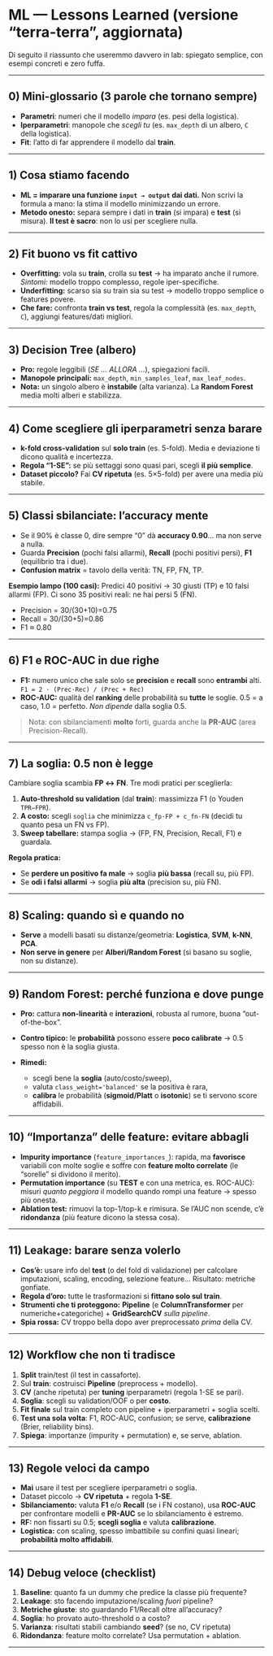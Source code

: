 # ML — Lessons Learned (versione “terra-terra”, aggiornata)
Di seguito il riassunto che useremmo davvero in lab: spiegato semplice, con esempi concreti e zero fuffa.

---

## 0) Mini-glossario (3 parole che tornano sempre)

* **Parametri**: numeri che il modello *impara* (es. pesi della logistica).
* **Iperparametri**: manopole che *scegli tu* (es. `max_depth` di un albero, `C` della logistica).
* **Fit**: l’atto di far apprendere il modello dal **train**.

---

## 1) Cosa stiamo facendo

* **ML = imparare una funzione `input → output` dai dati.**
  Non scrivi la formula a mano: la stima il modello minimizzando un errore.
* **Metodo onesto:** separa sempre i dati in **train** (si impara) e **test** (si misura).
  **Il test è sacro**: non lo usi per scegliere nulla.

---

## 2) Fit buono vs fit cattivo

* **Overfitting:** vola su **train**, crolla su **test** → ha imparato anche il rumore.
  *Sintomi:* modello troppo complesso, regole iper-specifiche.
* **Underfitting:** scarso sia su train sia su test → modello troppo semplice o features povere.
* **Che fare:** confronta **train vs test**, regola la complessità (es. `max_depth`, `C`), aggiungi features/dati migliori.

---

## 3) Decision Tree (albero)

* **Pro:** regole leggibili (*SE … ALLORA …*), spiegazioni facili.
* **Manopole principali:** `max_depth`, `min_samples_leaf`, `max_leaf_nodes`.
* **Nota:** un singolo albero è **instabile** (alta varianza). La **Random Forest** media molti alberi e stabilizza.

---

## 4) Come scegliere gli iperparametri senza barare

* **k-fold cross-validation** sul **solo train** (es. 5-fold).
  Media e deviazione ti dicono qualità e incertezza.
* **Regola “1-SE”:** se più settaggi sono quasi pari, scegli **il più semplice**.
* **Dataset piccolo?** Fai **CV ripetuta** (es. 5×5-fold) per avere una media più stabile.

---

## 5) Classi sbilanciate: l’accuracy mente

* Se il 90% è classe 0, dire sempre “0” dà **accuracy 0.90**… ma non serve a nulla.
* Guarda **Precision** (pochi falsi allarmi), **Recall** (pochi positivi persi), **F1** (equilibrio tra i due).
* **Confusion matrix** = tavolo della verità: TN, FP, FN, TP.

**Esempio lampo (100 casi):**
Predici 40 positivi → 30 giusti (TP) e 10 falsi allarmi (FP).
Ci sono 35 positivi reali: ne hai persi 5 (FN).

* Precision = 30/(30+10)=0.75
* Recall = 30/(30+5)=0.86
* F1 ≈ 0.80

---

## 6) F1 e ROC-AUC in due righe

* **F1:** numero unico che sale solo se **precision** e **recall** sono **entrambi** alti.
  `F1 = 2 · (Prec·Rec) / (Prec + Rec)`
* **ROC-AUC:** qualità del **ranking** delle probabilità su **tutte** le soglie.
  0.5 = a caso, 1.0 = perfetto. *Non dipende* dalla soglia 0.5.

> Nota: con sbilanciamenti **molto** forti, guarda anche la **PR-AUC** (area Precision-Recall).

---

## 7) La soglia: 0.5 non è legge

Cambiare soglia scambia **FP ↔ FN**. Tre modi pratici per sceglierla:

1. **Auto-threshold su validation** (dal **train**): massimizza F1 (o Youden `TPR−FPR`).
2. **A costo:** scegli `soglia` che minimizza `c_fp·FP + c_fn·FN` (decidi tu quanto pesa un FN vs FP).
3. **Sweep tabellare:** stampa soglia → (FP, FN, Precision, Recall, F1) e guardala.

**Regola pratica:**

* Se **perdere un positivo fa male** → soglia **più bassa** (recall su, più FP).
* Se **odi i falsi allarmi** → soglia **più alta** (precision su, più FN).

---

## 8) Scaling: quando sì e quando no

* **Serve** a modelli basati su distanze/geometria: **Logistica**, **SVM**, **k-NN**, **PCA**.
* **Non serve in genere** per **Alberi/Random Forest** (si basano su soglie, non su distanze).

---

## 9) Random Forest: perché funziona e dove punge

* **Pro:** cattura **non-linearità** e **interazioni**, robusta al rumore, buona “out-of-the-box”.
* **Contro tipico:** le **probabilità** possono essere **poco calibrate** → 0.5 spesso non è la soglia giusta.
* **Rimedi:**

  * scegli bene la **soglia** (auto/costo/sweep),
  * valuta `class_weight='balanced'` se la positiva è rara,
  * **calibra** le probabilità (**sigmoid/Platt** o **isotonic**) se ti servono score affidabili.

---

## 10) “Importanza” delle feature: evitare abbagli

* **Impurity importance** (`feature_importances_`): rapida, ma **favorisce** variabili con molte soglie e soffre con **feature molto correlate** (le “sorelle” si dividono il merito).
* **Permutation importance** (su **TEST** e con una metrica, es. ROC-AUC): misuri *quanto peggiora* il modello quando rompi una feature → spesso più onesta.
* **Ablation test:** rimuovi la top-1/top-k e rimisura. Se l’AUC non scende, c’è **ridondanza** (più feature dicono la stessa cosa).

---

## 11) Leakage: barare senza volerlo

* **Cos’è:** usare info del **test** (o del fold di validazione) per calcolare imputazioni, scaling, encoding, selezione feature…
  Risultato: metriche gonfiate.
* **Regola d’oro:** tutte le trasformazioni si **fittano solo sul train**.
* **Strumenti che ti proteggono:** **Pipeline** (e **ColumnTransformer** per numeriche+categoriche) + **GridSearchCV** *sulla pipeline*.
* **Spia rossa:** CV troppo bella dopo aver preprocessato *prima* della CV.

---

## 12) Workflow che non ti tradisce

1. **Split** train/test (il test in cassaforte).
2. Sul **train**: costruisci **Pipeline** (preprocess + modello).
3. **CV** (anche ripetuta) per **tuning** iperparametri (regola 1-SE se pari).
4. **Soglia**: scegli su validation/OOF o per **costo**.
5. **Fit finale** sul train completo con pipeline + iperparametri + soglia scelti.
6. **Test una sola volta**: F1, ROC-AUC, confusion; se serve, **calibrazione** (Brier, reliability bins).
7. **Spiega**: importanze (impurity + permutation) e, se serve, ablation.

---

## 13) Regole veloci da campo

* **Mai** usare il test per scegliere iperparametri o soglia.
* Dataset piccolo → **CV ripetuta** + regola **1-SE**.
* **Sbilanciamento:** valuta **F1** e/o **Recall** (se i FN costano), usa **ROC-AUC** per confrontare modelli e **PR-AUC** se lo sbilanciamento è estremo.
* **RF:** non fissarti su 0.5; **scegli soglia** e valuta **calibrazione**.
* **Logistica:** con scaling, spesso imbattibile su confini quasi lineari; **probabilità molto affidabili**.

---

## 14) Debug veloce (checklist)

1. **Baseline**: quanto fa un dummy che predice la classe più frequente?
2. **Leakage**: sto facendo imputazione/scaling *fuori* pipeline?
3. **Metriche giuste**: sto guardando F1/Recall oltre all’accuracy?
4. **Soglia**: ho provato auto-threshold o a costo?
5. **Varianza**: risultati stabili cambiando **seed**? (se no, CV ripetuta)
6. **Ridondanza**: feature molto correlate? Usa permutation + ablation.

---

